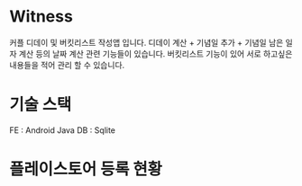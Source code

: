 # Witness

커플 디데이 및 버킷리스트 작성앱 입니다.
디데이 계산 + 기념일 추가 + 기념일 남은 일자 계산 등의 날짜 계산 관련 기능들이 있습니다.
버킷리스트 기능이 있어 서로 하고싶은 내용들을 적어 관리 할 수 있습니다.

# 기술 스택
FE : Android Java
DB : Sqlite

# 플레이스토어 등록 현황

